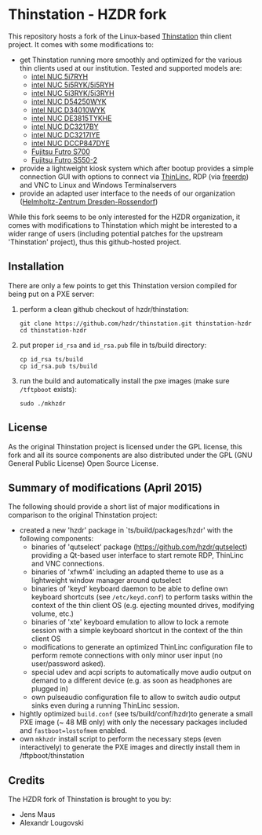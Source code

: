 # Thinstation - HZDR fork

This repository hosts a fork of the Linux-based [Thinstation](http://github.com/Thinstation/thinstation) thin client project. It comes with some modifications to:

* get Thinstation running more smoothly and optimized for the various thin clients used at our institution. Tested and supported models are:
  * [intel NUC 5i7RYH](http://www.intel.com/content/www/eu/en/nuc/nuc-kit-nuc5i7ryk.html)
  * [intel NUC 5i5RYK/5i5RYH](http://www.intel.com/content/www/eu/en/nuc/nuc-kit-nuc5i5ryk.html)
  * [intel NUC 5i3RYK/5i3RYH](http://www.intel.com/content/www/eu/en/nuc/nuc-kit-nuc5i3ryk.html)
  * [intel NUC D54250WYK](http://www.intel.eu/content/www/eu/en/nuc/nuc-kit-d54250wyk.html)
  * [intel NUC D34010WYK](http://www.intel.eu/content/www/eu/en/nuc/nuc-kit-d34010wyk.html)
  * [intel NUC DE3815TYKHE](http://www.intel.com/content/www/us/en/nuc/nuc-kit-de3815tykhe.html)
  * [intel NUC DC3217BY](http://www.intel.eu/content/www/eu/en/motherboards/desktop-motherboards/desktop-kit-dc3217by.html)
  * [intel NUC DC3217IYE](http://www.intel.eu/content/www/eu/en/motherboards/desktop-motherboards/desktop-kit-dc3217iye.html)
  * [intel NUC DCCP847DYE](http://www.intel.com/content/www/us/en/nuc/nuc-kit-dccp847dye.html)
  * [Fujitsu Futro S700](http://www.fujitsu.com/de/products/computing/pc/thin-clients/FUTRO-S700/)
  * [Fujitsu Futro S550-2](http://globalsp.ts.fujitsu.com/dmsp/Publications/public/ds-FUTRO-S550-2.pdf)
* provide a lightweight kiosk system which after bootup provides a simple connection GUI with options to connect via [ThinLinc](http://www.cendio.se/), RDP (via [freerdp](http://www.freerdp.com)) and VNC to Linux and Windows Terminalservers
* provide an adapted user interface to the needs of our organization ([Helmholtz-Zentrum Dresden-Rossendorf](http://www.hzdr.de/))

While this fork seems to be only interested for the HZDR organization, it comes with modifications to Thinstation which might be interested to a wider range of users (including potential patches for the upstream 'Thinstation' project), thus this github-hosted project.

## Installation
There are only a few points to get this Thinstation version compiled for being put on a PXE server:

1. perform a clean github checkout of hzdr/thinstation:

   ```
   git clone https://github.com/hzdr/thinstation.git thinstation-hzdr
   cd thinstation-hzdr
   ```

2. put proper `id_rsa` and `id_rsa.pub` file in ts/build directory:

   ```
   cp id_rsa ts/build
   cp id_rsa.pub ts/build
   ```

3. run the build and automatically install the pxe images (make sure `/tftpboot` exists):

   ```
   sudo ./mkhzdr
   ``` 

## License
As the original Thinstation project is licensed under the GPL license, this fork and all its source components are also distributed under the GPL (GNU General Public License) Open Source License.

## Summary of modifications (April 2015)
The following should provide a short list of major modifications in comparison to the original Thinstation project:

* created a new 'hzdr' package in `ts/build/packages/hzdr' with the following components:
  * binaries of 'qutselect' package (https://github.com/hzdr/qutselect) providing a Qt-based user interface to start remote RDP, ThinLinc and VNC connections.
  * binaries of 'xfwm4' including an adapted theme to use as a lightweight window manager around qutselect
  * binaries of 'keyd' keyboard daemon to be able to define own keyboard shortcuts (see `/etc/keyd.conf`) to perform tasks within the context of the thin client OS (e.g. ejecting mounted drives, modifying volume, etc.)
  * binaries of 'xte' keyboard emulation to allow to lock a remote session with a simple keyboard shortcut in the context of the thin client OS
  * modifications to generate an optimized ThinLinc configuration file to perform remote connections with only minor user input (no user/password asked).
  * special udev and acpi scripts to automatically move audio output on demand to a different device (e.g. as soon as headphones are plugged in)
  * own pulseaudio configuration file to allow to switch audio output sinks even during a running ThinLinc session.
* hightly optimized `build.conf` (see ts/build/conf/hzdr)to generate a small PXE image (~ 48 MB only) with only the necessary packages included and `fastboot=lostofmem` enabled.
* own `mkhzdr` install script to perform the necessary steps (even interactively) to generate the PXE images and directly install them in /tftpboot/thinstation

## Credits
The HZDR fork of Thinstation is brought to you by:

* Jens Maus
* Alexandr Lougovski
